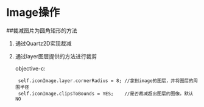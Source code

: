 # Image操作

<!-- create time: 2014-10-16 23:55:52  -->

##裁减图片为圆角矩形的方法

 1. 通过Quartz2D实现裁减
 2. 通过layer图层提供的方法进行裁剪
     
     objective-c:
     
         self.iconImage.layer.cornerRadius = 8; //拿到image的图层，并将图层的周围半径
         self.iconImage.clipsToBounds = YES;    //是否裁减超出图层的图像。默认NO